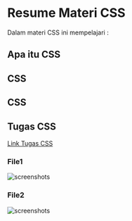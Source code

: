 # Resume Materi CSS

Dalam materi CSS ini mempelajari :

## Apa itu CSS



## CSS


## CSS

  
## Tugas CSS

[Link Tugas CSS](praktikum)

### File1
![screenshots](screenshots/CSS_praktikum_file1.CSS.png)

### File2
![screenshots](screenshots/CSS_praktikum_file2.CSS.png)

